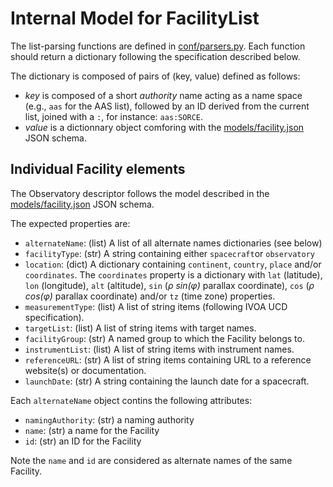 # Internal Model for FacilityList

The list-parsing functions are defined in [conf/parsers.py](conf/parsers.py). Each function should return a dictionary following the specification described below.

The dictionary is composed of pairs of (key, value) defined as follows:
* _key_ is composed of a short _authority_ name acting as a name space (e.g., `aas` for the AAS list), followed by an ID derived from the current list, joined with a `:`, for instance: `aas:SORCE`.
* _value_ is a dictionnary object comforing with the [models/facility.json](models/facility.json) JSON schema. 

## Individual Facility elements

The Observatory descriptor follows the model described in the [models/facility.json](models/facility.json) JSON schema. 

The expected properties are:
* `alternateName`: (list) A list of all alternate names dictionaries (see below)
* `facilityType`: (str) A string containing either `spacecraft`or `observatory`
* `location`: (dict) A dictionary containing `continent`, `country`, `place` and/or `coordinates`. The `coordinates` property is a dictionary with `lat` (latitude), `lon` (longitude), `alt` (altitude), `sin` (_ρ sin(φ)_ parallax coordinate), `cos` (_ρ cos(φ)_ parallax coordinate) and/or `tz` (time zone) properties.
* `measurementType`: (list) A list of string items (following IVOA UCD specification).
* `targetList`: (list) A list of string items with target names.
* `facilityGroup`: (str) A named group to which the Facility belongs to.
* `instrumentList`: (list) A list of string items with instrument names.
* `referenceURL`: (str) A list of string items containing URL to a reference website(s) or documentation.
* `launchDate`: (str) A string containing the launch date for a spacecraft.

Each `alternateName` object contins the following attributes:
* `namingAuthority`: (str) a naming authority
* `name`: (str) a name for the Facility
* `id`: (str) an ID for the Facility

Note the `name` and `id` are considered as alternate names of the same Facility. 
